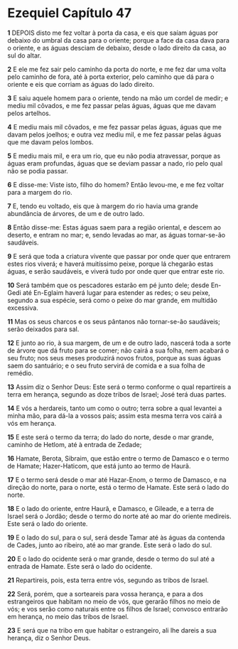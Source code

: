 # Ezequiel Capítulo 47

**1** 	DEPOIS disto me fez voltar à porta da casa, e eis que saíam águas por debaixo do umbral da casa para o oriente; porque a face da casa dava para o oriente, e as águas desciam de debaixo, desde o lado direito da casa, ao sul do altar.

**2** 	E ele me fez sair pelo caminho da porta do norte, e me fez dar uma volta pelo caminho de fora, até à porta exterior, pelo caminho que dá para o oriente e eis que corriam as águas do lado direito.

**3** 	E saiu aquele homem para o oriente, tendo na mão um cordel de medir; e mediu mil côvados, e me fez passar pelas águas, águas que me davam pelos artelhos.

**4** 	E mediu mais mil côvados, e me fez passar pelas águas, águas que me davam pelos joelhos; e outra vez mediu mil, e me fez passar pelas águas que me davam pelos lombos.

**5** 	E mediu mais mil, e era um rio, que eu não podia atravessar, porque as águas eram profundas, águas que se deviam passar a nado, rio pelo qual não se podia passar.

**6** 	E disse-me: Viste isto, filho do homem? Então levou-me, e me fez voltar para a margem do rio.

**7** 	E, tendo eu voltado, eis que à margem do rio havia uma grande abundância de árvores, de um e de outro lado.

**8** 	Então disse-me: Estas águas saem para a região oriental, e descem ao deserto, e entram no mar; e, sendo levadas ao mar, as águas tornar-se-ão saudáveis.

**9** 	E será que toda a criatura vivente que passar por onde quer que entrarem estes rios viverá; e haverá muitíssimo peixe, porque lá chegarão estas águas, e serão saudáveis, e viverá tudo por onde quer que entrar este rio.

**10** 	Será também que os pescadores estarão em pé junto dele; desde En-Gedi até En-Eglaim haverá lugar para estender as redes; o seu peixe, segundo a sua espécie, será como o peixe do mar grande, em multidão excessiva.

**11** 	Mas os seus charcos e os seus pântanos não tornar-se-ão saudáveis; serão deixados para sal.

**12** 	E junto ao rio, à sua margem, de um e de outro lado, nascerá toda a sorte de árvore que dá fruto para se comer; não cairá a sua folha, nem acabará o seu fruto; nos seus meses produzirá novos frutos, porque as suas águas saem do santuário; e o seu fruto servirá de comida e a sua folha de remédio.

**13** 	Assim diz o Senhor Deus: Este será o termo conforme o qual repartireis a terra em herança, segundo as doze tribos de Israel; José terá duas partes.

**14** 	E vós a herdareis, tanto um como o outro; terra sobre a qual levantei a minha mão, para dá-la a vossos pais; assim esta mesma terra vos cairá a vós em herança.

**15** 	E este será o termo da terra; do lado do norte, desde o mar grande, caminho de Hetlom, até à entrada de Zedade;

**16** 	Hamate, Berota, Sibraim, que estão entre o termo de Damasco e o termo de Hamate; Hazer-Haticom, que está junto ao termo de Haurã.

**17** 	E o termo será desde o mar até Hazar-Enom, o termo de Damasco, e na direção do norte, para o norte, está o termo de Hamate. Este será o lado do norte.

**18** 	E o lado do oriente, entre Haurã, e Damasco, e Gileade, e a terra de Israel será o Jordão; desde o termo do norte até ao mar do oriente medireis. Este será o lado do oriente.

**19** 	E o lado do sul, para o sul, será desde Tamar até às águas da contenda de Cades, junto ao ribeiro, até ao mar grande. Este será o lado do sul.

**20** 	E o lado do ocidente será o mar grande, desde o termo do sul até a entrada de Hamate. Este será o lado do ocidente.

**21** 	Repartireis, pois, esta terra entre vós, segundo as tribos de Israel.

**22** 	Será, porém, que a sorteareis para vossa herança, e para a dos estrangeiros que habitam no meio de vós, que gerarão filhos no meio de vós; e vos serão como naturais entre os filhos de Israel; convosco entrarão em herança, no meio das tribos de Israel.

**23** 	E será que na tribo em que habitar o estrangeiro, ali lhe dareis a sua herança, diz o Senhor Deus.

